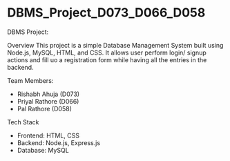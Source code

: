 # DBMS_Project_D073_D066_D058

DBMS Project:

Overview
This project is a simple Database Management System built using Node.js, MySQL, HTML, and CSS. It allows user perform login/ signup actions and fill uo a registration form while having all the entries in the backend.

Team Members:
- Rishabh Ahuja (D073)  
- Priyal Rathore (D066)  
- Pal Rathore (D058)  

Tech Stack
- Frontend: HTML, CSS  
- Backend: Node.js, Express.js  
- Database: MySQL  
